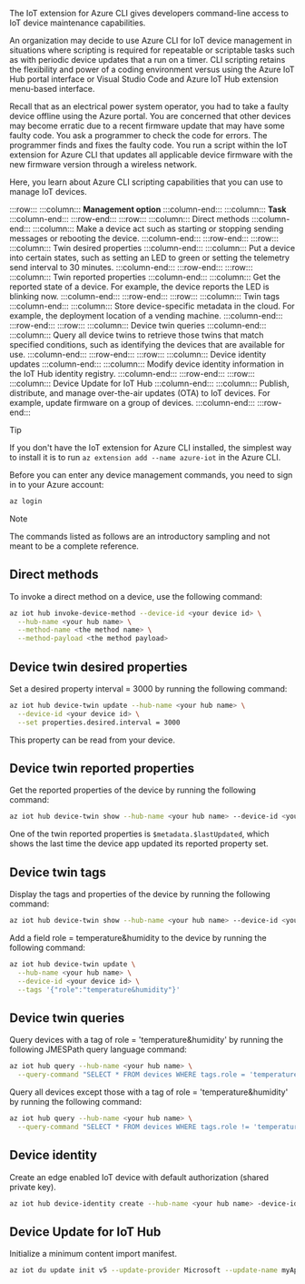 The IoT extension for Azure CLI gives developers command-line access to IoT device maintenance capabilities.

An organization may decide to use Azure CLI for IoT device management in situations where scripting is required for repeatable or scriptable tasks such as with periodic device updates that a run on a timer. CLI scripting retains the flexibility and power of a coding environment versus using the Azure IoT Hub portal interface or Visual Studio Code and Azure IoT Hub extension menu-based interface.

Recall that as an electrical power system operator, you had to take a faulty device offline using the Azure portal. You are concerned that other devices may become erratic due to a recent firmware update that may have some faulty code. You ask a programmer to check the code for errors. The programmer finds and fixes the faulty code. You run a script within the IoT extension for Azure CLI that updates all applicable device firmware with the new firmware version through a wireless network.

Here, you learn about Azure CLI scripting capabilities that you can use to manage IoT devices.

:::row:::
  :::column:::
    **Management option**
  :::column-end:::
  :::column:::
    **Task**
  :::column-end:::
:::row-end:::
:::row:::
  :::column:::
    Direct methods
  :::column-end:::
  :::column:::
    Make a device act such as starting or stopping sending messages or rebooting the device.
  :::column-end:::
:::row-end:::
:::row:::
  :::column:::
    Twin desired properties
  :::column-end:::
  :::column:::
    Put a device into certain states, such as setting an LED to green or setting the telemetry send interval to 30 minutes.
  :::column-end:::
:::row-end:::
:::row:::
  :::column:::
    Twin reported properties
  :::column-end:::
  :::column:::
    Get the reported state of a device. For example, the device reports the LED is blinking now.
  :::column-end:::
:::row-end:::
:::row:::
  :::column:::
    Twin tags
  :::column-end:::
  :::column:::
    Store device-specific metadata in the cloud. For example, the deployment location of a vending machine.
  :::column-end:::
:::row-end:::
:::row:::
  :::column:::
    Device twin queries
  :::column-end:::
  :::column:::
    Query all device twins to retrieve those twins that match specified conditions, such as identifying the devices that are available for use.
  :::column-end:::
:::row-end:::
:::row:::
  :::column:::
    Device identity updates
  :::column-end:::
  :::column:::
    Modify device identity information in the IoT Hub identity registry.
  :::column-end:::
:::row-end:::
:::row:::
  :::column:::
    Device Update for IoT Hub
  :::column-end:::
  :::column:::
    Publish, distribute, and manage over-the-air updates (OTA) to IoT devices. For example, update firmware on a group of devices.
  :::column-end:::
:::row-end:::

> [!TIP]
> If you don't have the IoT extension for Azure CLI installed, the simplest way to install it is to run `az extension add --name azure-iot` in the Azure CLI.

Before you can enter any device management commands, you need to sign in to your Azure account:

```bash
az login
```

> [!NOTE]
> The commands listed as follows are an introductory sampling and not meant to be a complete reference.

## Direct methods

To invoke a direct method on a device, use the following command:

```bash
az iot hub invoke-device-method --device-id <your device id> \
  --hub-name <your hub name> \
  --method-name <the method name> \
  --method-payload <the method payload>

```

## Device twin desired properties

Set a desired property interval = 3000 by running the following command:

```bash
az iot hub device-twin update --hub-name <your hub name> \
  --device-id <your device id> \
  --set properties.desired.interval = 3000

```

This property can be read from your device.

## Device twin reported properties

Get the reported properties of the device by running the following command:

```bash
az iot hub device-twin show --hub-name <your hub name> --device-id <your device id>

```

One of the twin reported properties is `$metadata.$lastUpdated`, which shows the last time the device app updated its reported property set.

## Device twin tags

Display the tags and properties of the device by running the following command:

```bash
az iot hub device-twin show --hub-name <your hub name> --device-id <your device id>

```

Add a field role = temperature&amp;humidity to the device by running the following command:

```bash
az iot hub device-twin update \
  --hub-name <your hub name> \
  --device-id <your device id> \
  --tags '{"role":"temperature&humidity"}'

```

## Device twin queries

Query devices with a tag of role = 'temperature&amp;humidity' by running the following JMESPath query language command:

```bash
az iot hub query --hub-name <your hub name> \
  --query-command "SELECT * FROM devices WHERE tags.role = 'temperature&humidity'"

```

Query all devices except those with a tag of role = 'temperature&amp;humidity' by running the following command:

```bash
az iot hub query --hub-name <your hub name> \
  --query-command "SELECT * FROM devices WHERE tags.role != 'temperature&humidity'"

```

## Device identity

Create an edge enabled IoT device with default authorization (shared private key).

```bash
az iot hub device-identity create --hub-name <your hub name> -device-id <your device id> --ee
```

## Device Update for IoT Hub

Initialize a minimum content import manifest.

```bash
az iot du update init v5 --update-provider Microsoft --update-name myAptUpdate --update-version 1.0.0 --description "My minimum update" --compat manufacturer=Contoso model=Vacuum --step handler=microsoft/apt:1 properties="@/path/to/file" --file path=/my/apt/manifest/file
```
